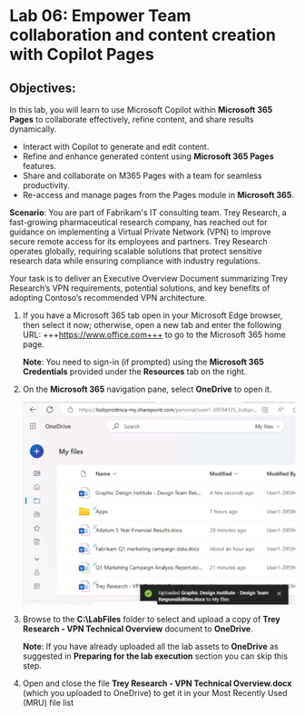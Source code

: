 # Lab 06: Empower Team collaboration and content creation with Copilot Pages

## Objectives:
In this lab, you will learn to use Microsoft Copilot within **Microsoft 365 Pages** to collaborate effectively, refine content, and share results dynamically.

-  Interact with Copilot to generate and edit content.
-  Refine and enhance generated content using **Microsoft 365 Pages** features.
-  Share and collaborate on M365 Pages with a team for seamless productivity.
-  Re-access and manage pages from the Pages module in **Microsoft 365**.

**Scenario**:
You are part of Fabrikam's IT consulting team. Trey Research, a fast-growing pharmaceutical research company, has reached out for guidance on implementing a Virtual Private Network (VPN) to improve secure remote access for its employees and partners. Trey Research operates globally, requiring scalable solutions that protect sensitive research data while ensuring compliance with industry regulations.

Your task is to deliver an Executive Overview Document summarizing Trey Research’s VPN requirements, potential solutions, and key benefits of adopting Contoso’s recommended VPN architecture. 




1.  If you have a Microsoft 365 tab open in your Microsoft Edge browser, then select it now; otherwise, open a new tab and      enter the following URL: +++https://www.office.com+++ to go to the Microsoft 365 home page.
    
    **Note**: You need to sign-in (if prompted) using the **Microsoft 365 Credentials** provided under the **Resources**        tab on the right.

2.  On the **Microsoft 365** navigation pane, select **OneDrive** to open it.

    ![](./media/image1.png)

3.  Browse to the **C:\LabFiles** folder to select and upload a copy of
    **Trey Research - VPN Technical Overview** document to **OneDrive**.

    **Note**: If you have already uploaded all the lab assets to **OneDrive** as suggested in **Preparing for the lab
    execution** section you can skip this step.

4.  Open and close the file **Trey Research - VPN Technical Overview.docx** (which you uploaded to OneDrive) to get it in       your Most Recently Used (MRU) file list

